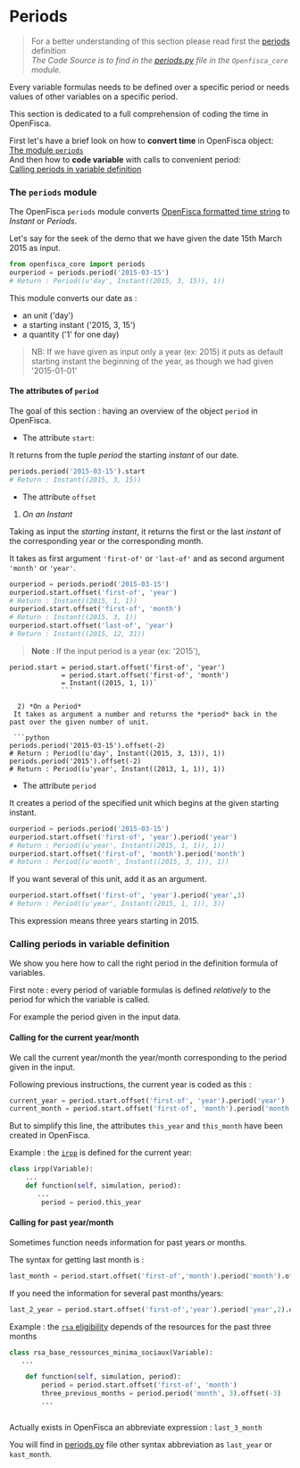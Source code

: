 # Periods

> For a better understanding of this section please read first the [periods](periods.md) definition  
>  *The Code Source is to find  in the [periods.py](https://github.com/openfisca/openfisca-core/blob/master/openfisca_core/periods.py) file in the `Openfisca_core` module.*

Every variable formulas needs to be defined over a specific period or needs values of other variables on a specific period.  

This section is dedicated to a full comprehension of coding the time in OpenFisca.

First let's have a brief look on how to **convert time** in OpenFisca object:   
[The module `periods`](https://doc.openfisca.fr/en/coding-the-legislation/periods.html#the-module-periods)   
And then how to **code variable** with calls to convenient period:    
[Calling periods in variable definition](https://doc.openfisca.fr/en/coding-the-legislation/periods.html#calling-periods-in-variable-definition)
### The `periods` module

The OpenFisca `periods` module converts [OpenFisca formatted time string](https://doc.openfisca.fr/en/periodsinstants.html#implementation-in-openfisca) to *Instant* or *Periods*.

Let's say for the seek  of the demo that we have given the date 15th March 2015 as input.

```python
from openfisca_core import periods 
ourperiod = periods.period('2015-03-15')
# Return : Period((u'day', Instant((2015, 3, 15)), 1))
```
This module converts our date as :
 - an unit ('day')
 - a starting instant ('2015, 3, 15')
 - a quantity ('1' for one day)

>NB: If we have given as input only a year (ex: 2015) it puts as default starting instant the beginning of the year, as though we had given '2015-01-01'

#### The attributes of `period`

The goal of this section : having an overview of the object `period` in OpenFisca.
- The attribute `start`:

It returns from the tuple *period* the starting *instant* of our date.

```python
periods.period('2015-03-15').start
# Return : Instant((2015, 3, 15))
```

- The attribute `offset`  

1) *On an Instant*   

Taking as input the *starting instant*, it returns the first or the last *instant* of the corresponding year or the corresponding month.

It takes as first argument `'first-of'` or `'last-of'` and as second argument `'month'` or `'year'`. 

```python
ourperiod = periods.period('2015-03-15')
ourperiod.start.offset('first-of', 'year')
# Return : Instant((2015, 1, 1))
ourperiod.start.offset('first-of', 'month')
# Return : Instant((2015, 3, 1))
ourperiod.start.offset('last-of', 'year')
# Return : Instant((2015, 12, 31))
```
>**Note** : If the input period is a year (ex: '2015'),   
``` 
period.start = period.start.offset('first-of', 'year') 
             = period.start.offset('first-of', 'month')
             = Instant((2015, 1, 1))`
             ```
             
  2) *On a Period*   
 It takes as argument a number and returns the *period* back in the past over the given number of unit.
 
 ```python
periods.period('2015-03-15').offset(-2)
# Return : Period((u'day', Instant((2015, 3, 13)), 1))
periods.period('2015').offset(-2)
# Return : Period((u'year', Instant((2013, 1, 1)), 1))
```
 

- The attribute `period`  

It creates a period of the specified unit which begins at the given starting instant.


```python
ourperiod = periods.period('2015-03-15')
ourperiod.start.offset('first-of', 'year').period('year')
# Return : Period((u'year', Instant((2015, 1, 1)), 1))
ourperiod.start.offset('first-of', 'month').period('month')
# Return : Period((u'month', Instant((2015, 3, 1)), 1))
```
If you want several of this unit, add it as an argument.
```python
ourperiod.start.offset('first-of', 'year').period('year',3)
# Return : Period((u'year', Instant((2015, 1, 1)), 3))
```
This expression means three years starting in 2015.

       

### Calling periods in variable definition

We show you here how to call the right period in the definition formula of variables.

First note : every period of variable formulas is defined *relatively* to the period for which the variable is called.  

For example the period given in the input data. 


#### Calling for the current year/month
We call the current year/month the year/month corresponding to the period given in the input.

Following previous instructions, the current year is coded as this :
```python
current_year = period.start.offset('first-of', 'year').period('year')
current_month = period.start.offset('first-of', 'month').period('month')
```

But to simplify this line, the attributes  `this_year` and `this_month` have been created in OpenFisca.

Example : the [`irpp`](https://legislation.openfisca.fr/variables/irpp) is defined for the current year:

```python
class irpp(Variable):
    ...
    def function(self, simulation, period):
       ...
        period = period.this_year
```

#### Calling for past year/month

Sometimes function needs information for past years or months.

The syntax for getting last month is :
```python
last_month = period.start.offset('first-of','month').period('month').offset(-1)
```
If you need the information for several past months/years:

```python
last_2_year = period.start.offset('first-of','year').period('year',2).offset(-2)
```

Example : the [`rsa` eligibility](https://legislation.openfisca.fr/variables/rsa_base_ressources_minima_sociaux) depends of the resources for the past three months

```python
class rsa_base_ressources_minima_sociaux(Variable):
   ...

    def function(self, simulation, period):
        period = period.start.offset('first-of', 'month')
        three_previous_months = period.period('month', 3).offset(-3)
        ...
     
```
Actually exists in OpenFisca an abbreviate expression : `last_3_month` 

You will find in [periods.py](https://github.com/openfisca/openfisca-core/blob/master/openfisca_core/periods.py) file other syntax abbreviation as `last_year` or `kast_month`.


